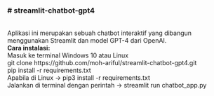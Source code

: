 <h3># streamlit-chatbot-gpt4 </h3><br>
Aplikasi ini merupakan sebuah chatbot interaktif yang dibangun menggunakan Streamlit dan model GPT-4 dari OpenAI.<br>
<b>Cara instalasi:</b><br>
Masuk ke terminal Windows 10 atau Linux <br>
git clone https://github.com/moh-ariful/streamlit-chatbot-gpt4.git <br>
pip install -r requirements.txt <br>
Apabila di Linux -> pip3 install -r requirements.txt <br>
Jalankan di terminal dengan perintah -> streamlit run chatbot_app.py <br>

